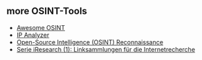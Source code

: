 ## more OSINT-Tools

- [Awesome OSINT](https://github.com/jivoi/awesome-osint)
- [IP Analyzer](https://ipalyzer.com/)
- [Open-Source Intelligence (OSINT) Reconnaissance](https://medium.com/@z3roTrust/open-source-intelligence-osint-reconnaissance-75edd7f7dada)
- [Serie iResearch (1): Linksammlungen für die Internetrecherche](https://corma.de/serie-iresearch-linksammlungen-internetrecherche-teil-1/)
